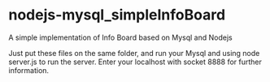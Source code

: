 # nodejs-mysql_simpleInfoBoard
A simple implementation of Info Board based on Mysql and Nodejs

Just put these files on the same folder, and run your Mysql and using node server.js to run the server.
Enter your localhost with socket 8888 for further information.
